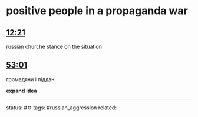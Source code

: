 <!-- Generated by <a href="https://www.yinote.co/#installation">YiNote</a> -->

# positive people in a propaganda war

## [12:21](https://www.youtube.com/watch?v=VEpJe8iXqF4&t=741)

russian churche stance on the situation

## [53:01](https://www.youtube.com/watch?v=VEpJe8iXqF4&t=3181)

громадяни і піддані


**expand idea**

---
status: #⚙️ 
tags: #russian_aggression 
related: 

